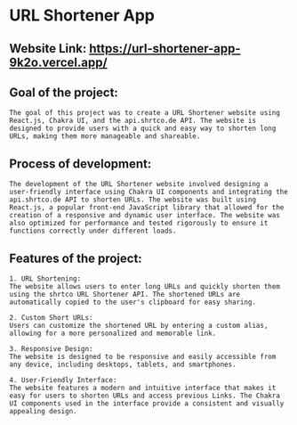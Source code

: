 
# URL Shortener App

## Website Link: https://url-shortener-app-9k2o.vercel.app/

## Goal of the project:

    The goal of this project was to create a URL Shortener website using React.js, Chakra UI, and the api.shrtco.de API. The website is designed to provide users with a quick and easy way to shorten long URLs, making them more manageable and shareable.

## Process of development:

    The development of the URL Shortener website involved designing a user-friendly interface using Chakra UI components and integrating the api.shrtco.de API to shorten URLs. The website was built using React.js, a popular front-end JavaScript library that allowed for the creation of a responsive and dynamic user interface. The website was also optimized for performance and tested rigorously to ensure it functions correctly under different loads.

## Features of the project:

    1. URL Shortening: 
    The website allows users to enter long URLs and quickly shorten them using the shrtco URL Shortener API. The shortened URLs are automatically copied to the user's clipboard for easy sharing.

    2. Custom Short URLs: 
    Users can customize the shortened URL by entering a custom alias, allowing for a more personalized and memorable link.

    3. Responsive Design: 
    The website is designed to be responsive and easily accessible from any device, including desktops, tablets, and smartphones.

    4. User-Friendly Interface: 
    The website features a modern and intuitive interface that makes it easy for users to shorten URLs and access previous Links. The Chakra UI components used in the interface provide a consistent and visually appealing design.
